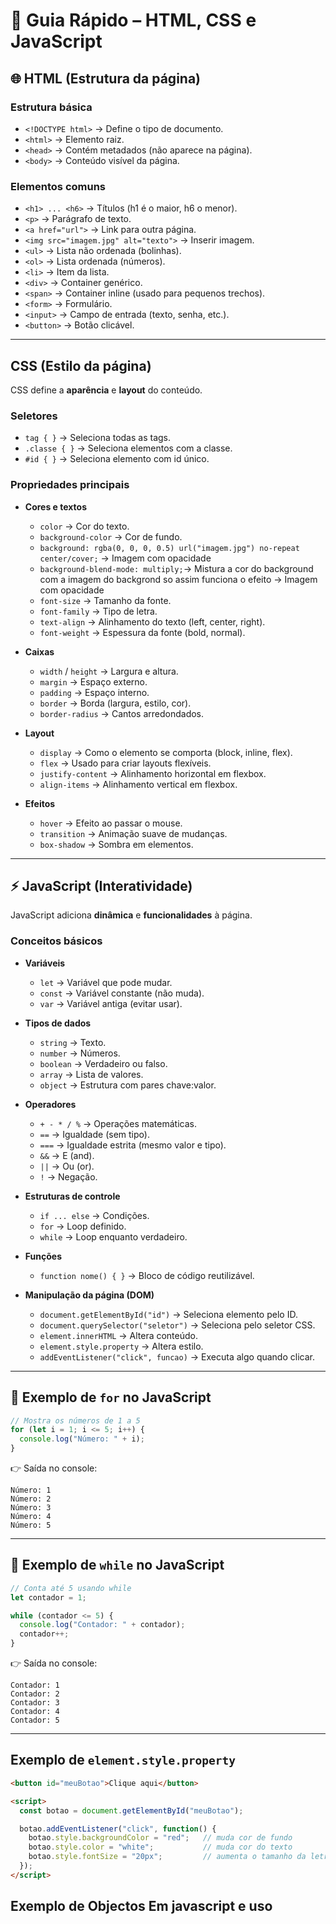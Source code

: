 # 📘 Guia Rápido – HTML, CSS e JavaScript

## 🌐 HTML (Estrutura da página)

### Estrutura básica

* `<!DOCTYPE html>` → Define o tipo de documento.
* `<html>` → Elemento raiz.
* `<head>` → Contém metadados (não aparece na página).
* `<body>` → Conteúdo visível da página.

### Elementos comuns

* `<h1> ... <h6>` → Títulos (h1 é o maior, h6 o menor).
* `<p>` → Parágrafo de texto.
* `<a href="url">` → Link para outra página.
* `<img src="imagem.jpg" alt="texto">` → Inserir imagem.
* `<ul>` → Lista não ordenada (bolinhas).
* `<ol>` → Lista ordenada (números).
* `<li>` → Item da lista.
* `<div>` → Container genérico.
* `<span>` → Container inline (usado para pequenos trechos).
* `<form>` → Formulário.
* `<input>` → Campo de entrada (texto, senha, etc.).
* `<button>` → Botão clicável.

---

## CSS (Estilo da página)

CSS define a **aparência** e **layout** do conteúdo.

### Seletores

* `tag { }` → Seleciona todas as tags.
* `.classe { }` → Seleciona elementos com a classe.
* `#id { }` → Seleciona elemento com id único.

### Propriedades principais

* **Cores e textos**

  * `color` → Cor do texto.
  * `background-color` → Cor de fundo.
  * `background: rgba(0, 0, 0, 0.5) url("imagem.jpg") no-repeat center/cover;` → Imagem com opacidade
  * `background-blend-mode: multiply;`→ Mistura a cor do background com a imagem do backgrond so assim funciona o efeito → Imagem com opacidade
  * `font-size` → Tamanho da fonte.
  * `font-family` → Tipo de letra.
  * `text-align` → Alinhamento do texto (left, center, right).
  * `font-weight` → Espessura da fonte (bold, normal).

* **Caixas**

  * `width` / `height` → Largura e altura.
  * `margin` → Espaço externo.
  * `padding` → Espaço interno.
  * `border` → Borda (largura, estilo, cor).
  * `border-radius` → Cantos arredondados.

* **Layout**

  * `display` → Como o elemento se comporta (block, inline, flex).
  * `flex` → Usado para criar layouts flexíveis.
  * `justify-content` → Alinhamento horizontal em flexbox.
  * `align-items` → Alinhamento vertical em flexbox.

* **Efeitos**

  * `hover` → Efeito ao passar o mouse.
  * `transition` → Animação suave de mudanças.
  * `box-shadow` → Sombra em elementos.

---

## ⚡ JavaScript (Interatividade)

JavaScript adiciona **dinâmica** e **funcionalidades** à página.

### Conceitos básicos

* **Variáveis**

  * `let` → Variável que pode mudar.
  * `const` → Variável constante (não muda).
  * `var` → Variável antiga (evitar usar).

* **Tipos de dados**

  * `string` → Texto.
  * `number` → Números.
  * `boolean` → Verdadeiro ou falso.
  * `array` → Lista de valores.
  * `object` → Estrutura com pares chave\:valor.

* **Operadores**

  * `+ - * / %` → Operações matemáticas.
  * `==` → Igualdade (sem tipo).
  * `===` → Igualdade estrita (mesmo valor e tipo).
  * `&&` → E (and).
  * `||` → Ou (or).
  * `!` → Negação.

* **Estruturas de controle**

  * `if ... else` → Condições.
  * `for` → Loop definido.
  * `while` → Loop enquanto verdadeiro.

* **Funções**

  * `function nome() { }` → Bloco de código reutilizável.

* **Manipulação da página (DOM)**

  * `document.getElementById("id")` → Seleciona elemento pelo ID.
  * `document.querySelector("seletor")` → Seleciona pelo seletor CSS.
  * `element.innerHTML` → Altera conteúdo.
  * `element.style.property` → Altera estilo.
  * `addEventListener("click", funcao)` → Executa algo quando clicar.

---

## 🔁 Exemplo de `for` no JavaScript

```js
// Mostra os números de 1 a 5
for (let i = 1; i <= 5; i++) {
  console.log("Número: " + i);
}
```

👉 Saída no console:

```
Número: 1
Número: 2
Número: 3
Número: 4
Número: 5
```

---

## 🔁 Exemplo de `while` no JavaScript

```js
// Conta até 5 usando while
let contador = 1;

while (contador <= 5) {
  console.log("Contador: " + contador);
  contador++;
}
```

👉 Saída no console:

```
Contador: 1
Contador: 2
Contador: 3
Contador: 4
Contador: 5
```

---

## Exemplo de `element.style.property`

```html
<button id="meuBotao">Clique aqui</button>

<script>
  const botao = document.getElementById("meuBotao");

  botao.addEventListener("click", function() {
    botao.style.backgroundColor = "red";   // muda cor de fundo
    botao.style.color = "white";           // muda cor do texto
    botao.style.fontSize = "20px";         // aumenta o tamanho da letra
  });
</script>
```


## Exemplo de Objectos Em javascript e uso

  <script>
    // Nosso "dicionário" (mini banco de dados)
    const livros = {
      "javascript moderno": {
        autor: "Felix Khoza",
        ano: 2025,
        descricao: "Um guia prático de JavaScript moderno."
      },
      "html e css": {
        autor: "Nome do autor",
        ano: 2022,
        descricao: "Aprenda a criar páginas web responsivas do zero."
      },
      "algoritmos basicos": {
        autor: "N. Autor",
        ano: 2021,
        descricao: "Fundamentos de lógica e algoritmos para iniciantes."
      }
    };

    function buscar() {
      const entrada = document.getElementById("pesquisa").value.toLowerCase();
      const resultadoDiv = document.getElementById("resultado");

      if (livros[entrada]) {
        const livro = livros[entrada];
        resultadoDiv.innerHTML = `
          <h3>${entrada.toUpperCase()}</h3>
          <p><b>Autor:</b> ${livro.autor}</p>
          <p><b>Ano:</b> ${livro.ano}</p>
          <p><b>Descrição:</b> ${livro.descricao}</p>
        `;
      } else {
        resultadoDiv.innerHTML = `<p>Livro não encontrado.</p>`;
      }
    }
  </script>

